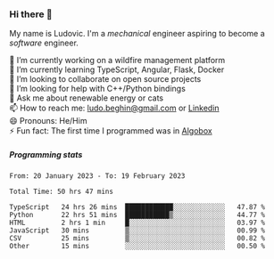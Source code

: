 ### Hi there 👋

My name is Ludovic. I'm a *mechanical* engineer aspiring to become a *software* engineer.

 🔭 I’m currently working on a wildfire management platform<br/>
 🌱 I’m currently learning TypeScript, Angular, Flask, Docker<br/>
 👯 I’m looking to collaborate on open source projects<br/>
 🤔 I’m looking for help with C++/Python bindings<br/>
 💬 Ask me about renewable energy or cats<br/>
 📫 How to reach me: ludo.beghin@gmail.com or [Linkedin](https://www.linkedin.com/in/ludovic-beghin/)<br/>
 😄 Pronouns: He/Him<br/>
 ⚡ Fun fact: The first time I programmed was in [Algobox](https://fr.wikipedia.org/wiki/Algobox)<br/>

##### Programming stats
<!--START_SECTION:waka-->

```text
From: 20 January 2023 - To: 19 February 2023

Total Time: 50 hrs 47 mins

TypeScript   24 hrs 26 mins  ████████████░░░░░░░░░░░░░   47.87 %
Python       22 hrs 51 mins  ███████████▒░░░░░░░░░░░░░   44.77 %
HTML         2 hrs 1 min     █░░░░░░░░░░░░░░░░░░░░░░░░   03.97 %
JavaScript   30 mins         ▒░░░░░░░░░░░░░░░░░░░░░░░░   00.99 %
CSV          25 mins         ▒░░░░░░░░░░░░░░░░░░░░░░░░   00.82 %
Other        15 mins         ░░░░░░░░░░░░░░░░░░░░░░░░░   00.50 %
```

<!--END_SECTION:waka-->
